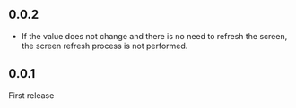 ## 0.0.2
- If the value does not change and there is no need to refresh the screen, the screen refresh process is not performed.

## 0.0.1
First release
